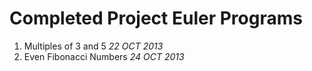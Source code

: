 # Completed Project Euler Programs
1. Multiples of 3 and 5 *22 OCT 2013*
2. Even Fibonacci Numbers *24 OCT 2013*